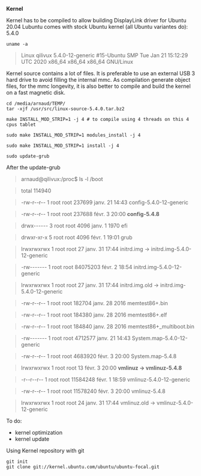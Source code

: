 **Kernel**

Kernel has to be compiled to allow building DisplayLink driver for Ubuntu 20.04
Lubuntu comes with stock Ubuntu kernel (all Ubuntu variantes do): 5.4.0

`uname -a`
> Linux qilivux 5.4.0-12-generic #15-Ubuntu SMP Tue Jan 21 15:12:29 UTC 2020 x86_64 x86_64 x86_64 GNU/Linux



Kernel source contains a lot of files. It is preferable to use an external USB 3 hard drive to avoid filling the internal mmc. As compilation generate object files, for the mmc longevity, it is also better to compile and build the kernel on a fast magnetic disk.

```
cd /media/arnaud/TEMP/
tar -xjf /usr/src/linux-source-5.4.0.tar.bz2 

make INSTALL_MOD_STRIP=1 -j 4 # to compile using 4 threads on this 4 cpus tablet

sudo make INSTALL_MOD_STRIP=1 modules_install -j 4

sudo make INSTALL_MOD_STRIP=1 install -j 4

sudo update-grub
``` 

After the update-grub
> arnaud@qilivux:/proc$ ls -l /boot

> total 114940

> -rw-r--r-- 1 root root   237699 janv. 21 14:43 config-5.4.0-12-generic

> -rw-r--r-- 1 root root   237688 févr.  3 20:00 **config-5.4.8**

> drwx------ 3 root root     4096 janv.  1  1970 efi

> drwxr-xr-x 5 root root     4096 févr.  1 19:01 grub

> lrwxrwxrwx 1 root root       27 janv. 31 17:44 initrd.img -> initrd.img-5.4.0-12-generic

> -rw------- 1 root root 84075203 févr.  2 18:54 initrd.img-5.4.0-12-generic

> lrwxrwxrwx 1 root root       27 janv. 31 17:44 initrd.img.old -> initrd.img-5.4.0-12-generic

> -rw-r--r-- 1 root root   182704 janv. 28  2016 memtest86+.bin

> -rw-r--r-- 1 root root   184380 janv. 28  2016 memtest86+.elf

> -rw-r--r-- 1 root root   184840 janv. 28  2016 memtest86+_multiboot.bin

> -rw------- 1 root root  4712577 janv. 21 14:43 System.map-5.4.0-12-generic

> -rw-r--r-- 1 root root  4683920 févr.  3 20:00 System.map-5.4.8

> lrwxrwxrwx 1 root root       13 févr.  3 20:00 **vmlinuz -> vmlinuz-5.4.8**

> -r--r--r-- 1 root root 11584248 févr.  1 18:59 vmlinuz-5.4.0-12-generic

> -rw-r--r-- 1 root root 11578240 févr.  3 20:00 vmlinuz-5.4.8

> lrwxrwxrwx 1 root root       24 janv. 31 17:44 vmlinuz.old -> vmlinuz-5.4.0-12-generic



To do: 
* kernel optimization
* kernel update

Using Kernel repository with git
```
git init 
git clone git://kernel.ubuntu.com/ubuntu/ubuntu-focal.git
```
